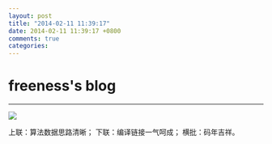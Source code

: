 ```yaml
---
layout: post
title: "2014-02-11 11:39:17"
date: 2014-02-11 11:39:17 +0800
comments: true
categories: 
---
```


# freeness's blog

----------

![](http://okqmqrbgo.bkt.clouddn.com/201402111139171.jpg)

>
上联：算法数据思路清晰； 下联：编译链接一气呵成； 横批：码年吉祥。